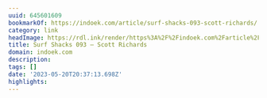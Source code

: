 ```yaml
---
uuid: 645601609
bookmarkOf: https://indoek.com/article/surf-shacks-093-scott-richards/
category: link
headImage: https://rdl.ink/render/https%3A%2F%2Findoek.com%2Farticle%2Fsurf-shacks-093-scott-richards%2F
title: Surf Shacks 093 – Scott Richards
domain: indoek.com
description:
tags: []
date: '2023-05-20T20:37:13.698Z'
highlights:
---
```



